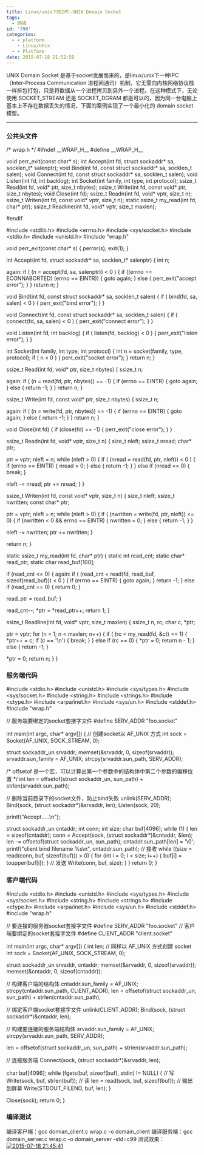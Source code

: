 ```yaml
---
title: Linux/unix下的IPC-UNIX Domain Socket
tags:
  - 网络
id: '790'
categories:
  - - platform
    - Linux/Unix
  - - Platform
date: 2015-07-18 21:52:59
---
```


UNIX Domain Socket 是基于socket发展而来的，是linux/unix下一种IPC（Inter-Process Communication 进程间通讯）机制，它无需向内核网络协议栈一样拆包打包，只是将数据从一个进程拷贝到另外一个进程。在这种模式下，无论使用 SOCKET\_STREAM 还是 SOCKET\_DGRAM 都是可以的，因为同一台电脑上基本上不存在数据丢失的情况，下面的案例实现了一个最小化的 domain socket 模型。
<!-- more -->
* * *

### 公共头文件

/\* wrap.h \*/
#ifndef \_\_WRAP\_H\_\_
#define \_\_WRAP\_H\_\_

void perr\_exit(const char\* s);
int Accept(int fd, struct sockaddr\* sa, socklen\_t\* salenptr);
void Bind(int fd, const struct sockaddr\* sa, socklen\_t salen);
void Connect(int fd, const struct sockaddr\* sa, socklen\_t salen);
void Listen(int fd, int backlog);
int Socket(int family, int type, int protocol);
ssize\_t Read(int fd, void\* ptr, size\_t nbytes);
ssize\_t Write(int fd, const void\* ptr, size\_t nbytes);
void Close(int fd);
ssize\_t Readn(int fd, void\* vptr, size\_t n);
ssize\_t Writen(int fd, const void\* vptr, size\_t n);
static ssize\_t my\_read(int fd, char\* ptr);
ssize\_t Readline(int fd, void\* vptr, size\_t maxlen);

#endif

#include <stdlib.h>
#include <errno.h>
#include <sys/socket.h>
#include <stdio.h>
#include <unistd.h>
#include "wrap.h"

void perr\_exit(const char\* s)
{
perror(s);
exit(1);
}

int Accept(int fd, struct sockaddr\* sa, socklen\_t\* salenptr)
{
int n;

again:
if ( (n = accept(fd, sa, salenptr)) < 0 )
{
if ((errno == ECONNABORTED)  (errno == EINTR))
{
goto again;
}
else
{
perr\_exit("accept error");
}
}
return n;
}

void Bind(int fd, const struct sockaddr\* sa, socklen\_t salen)
{
if ( bind(fd, sa, salen) < 0 )
{
perr\_exit("bind error");
}
}

void Connect(int fd, const struct sockaddr\* sa, socklen\_t salen)
{
if ( connect(fd, sa, salen) < 0 )
{
perr\_exit("connect error");
}
}

void Listen(int fd, int backlog)
{
if ( listen(fd, backlog) < 0 )
{
perr\_exit("listen error");
}
}

int Socket(int family, int type, int protocol)
{
int n = socket(family, type, protocol);
if ( n < 0 )
{
perr\_exit("socket error");
}
return n;
}

ssize\_t Read(int fd, void\* ptr, size\_t nbytes)
{
ssize\_t n;

again:
if ( (n = read(fd, ptr, nbytes)) == -1)
{
if (errno == EINTR)
{
goto again;
}
else
{
return -1;
}
}
return n;
}

ssize\_t Write(int fd, const void\* ptr, size\_t nbytes)
{
ssize\_t n;

again:
if ( (n = write(fd, ptr, nbytes)) == -1)
{
if (errno == EINTR)
{
goto again;
}
else
{
return -1;
}
}
return n;
}

void Close(int fd)
{
if (close(fd) == -1)
{
perr\_exit("close error");
}
}

ssize\_t Readn(int fd, void\* vptr, size\_t n)
{
size\_t nleft;
ssize\_t nread;
char\* ptr;

ptr = vptr;
nleft = n;
while (nleft > 0)
{
if ( (nread = read(fd, ptr, nleft)) < 0 )
{
if (errno == EINTR)
{
nread = 0;
}
else
{
return -1;
}
}
else if (nread == 0)
{
break;
}

nleft -= nread;
ptr += nread;
}
}

ssize\_t Writen(int fd, const void\* vptr, size\_t n)
{
size\_t nleft;
ssize\_t nwritten;
const char\* ptr;

ptr = vptr;
nleft = n;
while (nleft > 0)
{
if ( (nwritten = write(fd, ptr, nleft)) <= 0)
{
if (nwritten < 0 && errno == EINTR)
{
nwritten = 0;
}
else
{
return -1;
}
}

nleft -= nwritten;
ptr += nwritten;
}

return n;
}

static ssize\_t my\_read(int fd, char\* ptr)
{
static int read\_cnt;
static char\* read\_ptr;
static char read\_buf\[100\];

if (read\_cnt <= 0)
{
again:
if ( (read\_cnt = read(fd, read\_buf, sizeof(read\_buf))) < 0 )
{
if (errno == EINTR)
{
goto again;
}
return -1;
}
else if (read\_cnt == 0)
{
return 0;
}

read\_ptr = read\_buf;
}

read\_cnt--;
\*ptr = \*read\_ptr++;
return 1;
}

ssize\_t Readline(int fd, void\* vptr, size\_t maxlen)
{
ssize\_t n, rc;
char c, \*ptr;

ptr = vptr;
for (n = 1; n < maxlen; n++)
{
if ( (rc = my\_read(fd, &c)) == 1)
{
\*ptr++ = c;
if (c == '\\n')
{
break;
}
}
else if (rc == 0)
{
\*ptr = 0;
return n - 1;
}
else
{
return -1;
}

\*ptr = 0;
return n;
}
}

### 服务端代码

#include <stdio.h>
#include <unistd.h>
#include <sys/types.h>
#include <sys/socket.h>
#include <string.h>
#include <strings.h>
#include <ctype.h>
#include <arpa/inet.h>
#include <sys/un.h>
#include <stddef.h>
#include "wrap.h"

// 服务端要绑定的socket套接字文件
#define SERV\_ADDR "foo.socket"

int main(int argc, char\* argv\[\])
{
// 创建socket以 AF\_UNIX 方式
int sock = Socket(AF\_UNIX, SOCK\_STREAM, 0);

struct sockaddr\_un srvaddr;
memset(&srvaddr, 0, sizeof(srvaddr));
srvaddr.sun\_family = AF\_UNIX;
strcpy(srvaddr.sun\_path, SERV\_ADDR);

/\* offsetof 是一个宏，可以计算出第一个参数中的结构体中第二个参数的偏移位置 \*/
int len = offsetof(struct sockaddr\_un, sun\_path) + 
strlen(srvaddr.sun\_path);

// 删除当前目录下的socket文件，防止bind失败
unlink(SERV\_ADDR);
Bind(sock, (struct sockaddr\*)&srvaddr, len);
Listen(sock, 20);

printf("Accept.....\\n");

struct sockaddr\_un cntaddr;
int conn;
int size;
char buf\[4096\];
while (1)
{
len = sizeof(cntaddr);
conn = Accept(sock, (struct sockaddr\*)&cntaddr, &len);
len -= offsetof(struct sockaddr\_un, sun\_path);
cntaddr.sun\_path\[len\] = '\\0';
printf("client bind filename %s\\n", cntaddr.sun\_path);
// 接收
while ((size = read(conn, buf, sizeof(buf))) > 0)
{
for (int i = 0; i < size; i++)
{
buf\[i\] = toupper(buf\[i\]);
}
// 发送
Write(conn, buf, size);
}
}
return 0;
}

### 客户端代码

#include <stdio.h>
#include <unistd.h>
#include <sys/types.h>
#include <sys/socket.h>
#include <string.h>
#include <strings.h>
#include <ctype.h>
#include <arpa/inet.h>
#include <sys/un.h>
#include <stddef.h>
#include "wrap.h"

// 要连接的服务器socket套接字文件
#define SERV\_ADDR "foo.socket"
// 客户端要绑定的socket套接字文件
#define CLIENT\_ADDR "client.socket"

int main(int argc, char\* argv\[\])
{
int len;
// 同样以 AF\_UNIX 方式创建 socket
int sock = Socket(AF\_UNIX, SOCK\_STREAM, 0);

struct sockaddr\_un srvaddr, cntaddr;
memset(&srvaddr, 0, sizeof(srvaddr));
memset(&cntaddr, 0, sizeof(cntaddr));

// 构建客户端的结构体
cntaddr.sun\_family = AF\_UNIX;
strcpy(cntaddr.sun\_path, CLIENT\_ADDR);
len = offsetof(struct sockaddr\_un, sun\_path) + 
strlen(cntaddr.sun\_path);

// 绑定客户端socket套接字文件
unlink(CLIENT\_ADDR);
Bind(sock, (struct sockaddr\*)&cntaddr, len);

// 构建要连接的服务端结构体
srvaddr.sun\_family = AF\_UNIX;
strcpy(srvaddr.sun\_path, SERV\_ADDR);

len = offsetof(struct sockaddr\_un, sun\_path) + 
strlen(srvaddr.sun\_path);

// 连接服务端
Connect(sock, (struct sockaddr\*)&srvaddr, len);

char buf\[4096\];
while (fgets(buf, sizeof(buf), stdin) != NULL)
{
// 写
Write(sock, buf, strlen(buf));
// 读
len = read(sock, buf, sizeof(buf));
// 输出到屏幕
Write(STDOUT\_FILENO, buf, len);
}

Close(sock);
return 0;
}

### 编译测试

编译客户端：gcc domian\_client.c wrap.c -o domain\_client 编译服务端：gcc domain\_server.c wrap.c -o domain\_server -std=c99 测试效果： [![2015-07-18 21:45:41](http://www.mycode.net.cn/wp-content/uploads/2015/07/2015-07-18-214541.png)](http://www.mycode.net.cn/wp-content/uploads/2015/07/2015-07-18-214541.png)